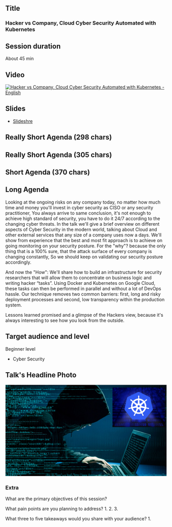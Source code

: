 ## Title
### Hacker vs Company, Cloud Cyber Security Automated with Kubernetes

## Session duration

About 45 min

## Video

[![Hacker vs Company, Cloud Cyber Security Automated with Kubernetes - English](http://img.youtube.com/vi/WiopVoPGvmA/0.jpg)](https://www.youtube.com/watch?v=WiopVoPGvmA)


## Slides

- [Slideshre]()


## Really Short Agenda (298 chars)




## Really Short Agenda (305 chars)



## Short Agenda (370 chars)



## Long Agenda

Looking at the ongoing risks on any company today, no matter how much time and money you'll invest in cyber security as CISO or any security practitioner, 
You always arrive to same conclusion, it's not enough to achieve high standard of security, you have to do it 24/7 according to the changing cyber threats. 
In the talk we'll give a brief overview on different aspects of Cyber Security in the modern world, talking about Cloud and other external services that any size of a company uses now a days. 
We'll show from experience that the best and most fit approach is to achieve on going monitoring on your security posture. 
For the "why"? because the only thing that is a 100% sure, that the attack surface of every company is changing constantly, So we should keep on validating our security posture accordingly.

And now the "How": We'll share how to build an infrastructure for security researchers that will allow them to concentrate on business logic and writing hacker “tasks”. 
Using Docker and Kubernetes on Google Cloud, these tasks can then be performed in parallel and without a lot of DevOps hassle. 
Our technique removes two common barriers: first, long and risky deployment processes and second, low transparency within the production system.

Lessons learned promised and a glimpse of the Hackers view, because it's always interesting to see how you look from the outside.

## Target audience and level


Beginner level

- Cyber Security

## Talk's Headline Photo

![alt text](photos/Hacker-Kubernetes.png "Cyber Cyber Cyber")


### Extra

What are the primary objectives of this session?


What pain points are you planning to address?
1. 
2. 
3. 


What three to five takeaways would you share with your audience?
1. 


